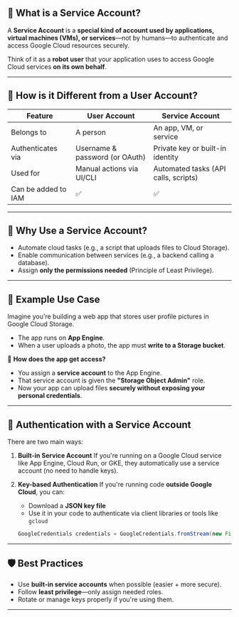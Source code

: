 
## 🔐 What is a Service Account?

A **Service Account** is a **special kind of account used by applications, virtual machines (VMs), or services**—not by humans—to authenticate and access Google Cloud resources securely.

Think of it as a **robot user** that your application uses to access Google Cloud services **on its own behalf**.

---

## 👤 How is it Different from a User Account?

| Feature             | User Account                   | Service Account                      |
| ------------------- | ------------------------------ | ------------------------------------ |
| Belongs to          | A person                       | An app, VM, or service               |
| Authenticates via   | Username & password (or OAuth) | Private key or built-in identity     |
| Used for            | Manual actions via UI/CLI      | Automated tasks (API calls, scripts) |
| Can be added to IAM | ✅                              | ✅                                    |

---

## 🧠 Why Use a Service Account?

* Automate cloud tasks (e.g., a script that uploads files to Cloud Storage).
* Enable communication between services (e.g., a backend calling a database).
* Assign **only the permissions needed** (Principle of Least Privilege).

---

## 🔧 Example Use Case

Imagine you're building a web app that stores user profile pictures in Google Cloud Storage.

* The app runs on **App Engine**.
* When a user uploads a photo, the app must **write to a Storage bucket**.

🔑 **How does the app get access?**

* You assign a **service account** to the App Engine.
* That service account is given the **"Storage Object Admin"** role.
* Now your app can upload files **securely without exposing your personal credentials**.

---

## 🔑 Authentication with a Service Account

There are two main ways:

1. **Built-in Service Account**
   If you're running on a Google Cloud service like App Engine, Cloud Run, or GKE, they automatically use a service account (no need to handle keys).

2. **Key-based Authentication**
   If you're running code **outside Google Cloud**, you can:

   * Download a **JSON key file**
   * Use it in your code to authenticate via client libraries or tools like `gcloud`

   ```java
   GoogleCredentials credentials = GoogleCredentials.fromStream(new FileInputStream("key.json"));
   ```

---

## 🛡️ Best Practices

* Use **built-in service accounts** when possible (easier + more secure).
* Follow **least privilege**—only assign needed roles.
* Rotate or manage keys properly if you're using them.

---

